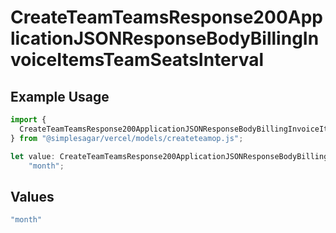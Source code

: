 # CreateTeamTeamsResponse200ApplicationJSONResponseBodyBillingInvoiceItemsTeamSeatsInterval

## Example Usage

```typescript
import {
  CreateTeamTeamsResponse200ApplicationJSONResponseBodyBillingInvoiceItemsTeamSeatsInterval,
} from "@simplesagar/vercel/models/createteamop.js";

let value: CreateTeamTeamsResponse200ApplicationJSONResponseBodyBillingInvoiceItemsTeamSeatsInterval =
    "month";
```

## Values

```typescript
"month"
```